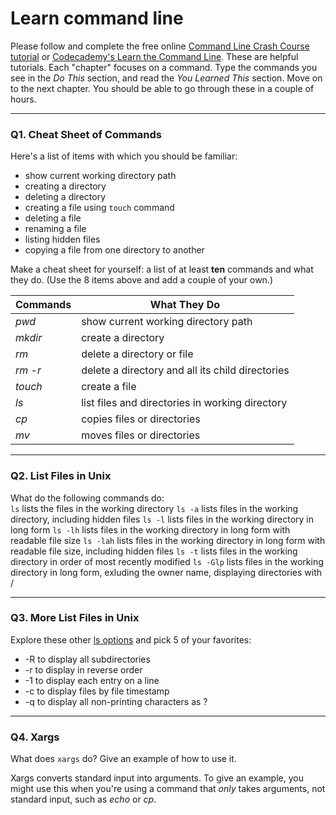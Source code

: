 # Learn command line

Please follow and complete the free online [Command Line Crash Course
tutorial](https://web.archive.org/web/20160708171659/http://cli.learncodethehardway.org/book/) or [Codecademy's Learn the Command Line](https://www.codecademy.com/learn/learn-the-command-line). These are helpful tutorials. Each "chapter" focuses on a command. Type the commands you see in the _Do This_ section, and read the _You Learned This_ section. Move on to the next chapter. You should be able to go through these in a couple of hours.

---

### Q1.  Cheat Sheet of Commands  

Here's a list of items with which you should be familiar:  
* show current working directory path
* creating a directory
* deleting a directory
* creating a file using `touch` command
* deleting a file
* renaming a file
* listing hidden files
* copying a file from one directory to another

Make a cheat sheet for yourself: a list of at least **ten** commands and what they do.  (Use the 8 items above and add a couple of your own.)  

|Commands|What They Do|
|---------|---------|
|*pwd* | show current working directory path|
|*mkdir* | create a directory|
|*rm* | delete a directory or file|
|*rm -r* | delete a directory and all its child directories|
|*touch* | create a file|
|*ls* | list files and directories in working directory|
|*cp* | copies files or directories|
|*mv* | moves files or directories|

---

### Q2.  List Files in Unix   

What do the following commands do:  
`ls`  lists the files in the working directory
`ls -a`  lists files in the working directory, including hidden files
`ls -l`  lists files in the working directory in long form
`ls -lh`  lists files in the working directory in long form with readable file size
`ls -lah`  lists files in the working directory in long form with readable file size, including hidden files
`ls -t`  lists files in the working directory in order of most recently modified
`ls -Glp`  lists files in the working directory in long form, exluding the owner name, displaying directories with /


---

### Q3.  More List Files in Unix  

Explore these other [ls options](http://www.techonthenet.com/unix/basic/ls.php) and pick 5 of your favorites:

* -R to display all subdirectories
* -r to display in reverse order
* -1 to display each entry on a line
* -c to display files by file timestamp
* -q to display all non-printing characters as ?

---

### Q4.  Xargs   

What does `xargs` do? Give an example of how to use it.

Xargs converts standard input into arguments. To give an example, you might use this when you're using a command that *only* takes arguments, not standard input, such as *echo* or *cp*.

 

